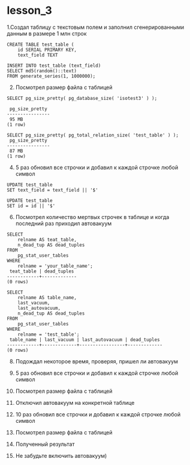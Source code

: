 # lesson_3

1.Создал таблицу с текстовым полем и заполнил сгенерированными данным в размере 1 млн строк
```
CREATE TABLE test_table (
    id SERIAL PRIMARY KEY,
    text_field TEXT
```
```
INSERT INTO test_table (text_field)
SELECT md5(random()::text)
FROM generate_series(1, 1000000);
```

2. Посмотрел размер файла с таблицей
   
```
SELECT pg_size_pretty( pg_database_size( 'isotest3' ) );

 pg_size_pretty
----------------
 95 MB
(1 row)
```

```
SELECT pg_size_pretty( pg_total_relation_size( 'test_table' ) );
 pg_size_pretty
----------------
 87 MB
(1 row)
```

   
4. 5 раз обновил все строчки и добавил к каждой строчке любой символ
```
UPDATE test_table
SET text_field = text_field || '$'

UPDATE test_table
SET id = id || '$'
```
   
6. Посмотрел количество мертвых строчек в таблице и когда последний раз приходил автовакуум
```
SELECT
    relname AS teat_table,
    n_dead_tup AS dead_tuples
FROM
    pg_stat_user_tables
WHERE
    relname = 'your_table_name';
 teat_table | dead_tuples
------------+-------------
(0 rows)
```
```
SELECT
    relname AS table_name,
    last_vacuum,
    last_autovacuum,
    n_dead_tup AS dead_tuples
FROM
    pg_stat_user_tables
WHERE
    relname = 'test_table';
 table_name | last_vacuum | last_autovacuum | dead_tuples
------------+-------------+-----------------+-------------
(0 rows)
```


8. Подождал некоторое время, проверяя, пришел ли автовакуум
   
10. 5 раз обновил все строчки и добавил к каждой строчке любой символ
  
12. Посмотрел размер файла с таблицей
    
14. Отключил автовакуум на конкретной таблице
    
16. 10 раз обновил все строчки и добавил к каждой строчке любой символ
    
18. Посмотрел размер файла с таблицей
    
20. Полученный результат
    
22. Не забудьте включить автовакуум)

